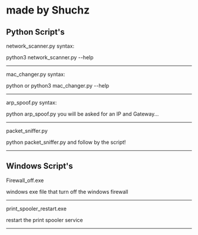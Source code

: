 # made by Shuchz
Python Script's
----------------------

network_scanner.py syntax:

python3 network_scanner.py --help

---------------------------------------------

mac_changer.py syntax:

python or python3 mac_changer.py --help

---------------------------------------------

arp_spoof.py syntax:

python arp_spoof.py
you will be asked for an IP and Gateway...

---------------------------------------------

packet_sniffer.py

python packet_sniffer.py
and follow by the script!

----------------------------------------------

Windows Script's
-------------------------

Firewall_off.exe

windows exe file that turn off the windows firewall

----------------------------------------------

print_spooler_restart.exe

restart the print spooler service

-----------------------------------------------
